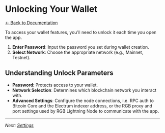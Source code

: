 # Unlocking Your Wallet

[← Back to Documentation](README.md)

To access your wallet features, you'll need to unlock it each time you open the app.

1. **Enter Password**: Input the password you set during wallet creation.
2. **Select Network**: Choose the appropriate network (e.g., Mainnet, Testnet).

## Understanding Unlock Parameters

- **Password**: Protects access to your wallet.
- **Network Selection**: Determines which blockchain network you interact with.
- **Advanced Settings**: Configure the node connections, i.e. RPC auth to Bitcoin Core and the Electrum indexer address, or the RGB proxy and port settings used by RGB Lightning Node to communicate with the app.

---

*Next: [Settings](Settings.md)*

